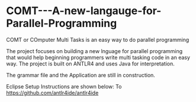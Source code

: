 # COMT---A-new-langauge-for-Parallel-Programming
COMT or COmputer Multi Tasks is an easy way to do parallel programming

The project focuses on building a new lnguage for parallel programming that would help beginning programmers write multi tasking code in an easy way.
The project is built on ANTLR4 and uses Java for interpretation.

The grammar file and the Application are still in construction.

Eclipse Setup Instructions are shown below: To https://github.com/antlr4ide/antlr4ide
